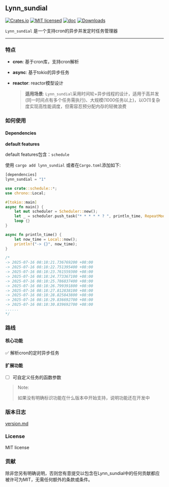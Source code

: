 ## Lynn_sundial

[![Crates.io](https://img.shields.io/crates/v/lynn_sundial)](https://crates.io/crates/lynn_sundial)  [![MIT licensed](https://img.shields.io/badge/license-MIT-blue.svg)](https://github.com/cherish-ltt/lynn_tcp/blob/main/LICENSE) [![doc](https://docs.rs/lynn_sundial/badge.svg)](https://docs.rs/lynn_sundial/latest/lynn_sundial/) [![Downloads](https://img.shields.io/crates/d/lynn_sundial.svg)](https://crates.io/crates/lynn_sundial)

`Lynn_sundial` 是一个支持cron的异步并发定时任务管理器

------

### 特点

- **cron**: 基于cron库，支持cron解析

- **async**: 基于tokio的异步任务

- **reactor**: reactor模型设计

  > **适用场景**: `Lynn_sundial`采用时间轮+异步线程的设计，适用于高并发(同一时间点有多个任务需执行)、大规模(1000任务以上)，以O(1)复杂度实现高性能调度，但需容忍预分配内存的轻微浪费

### 如何使用

#### Dependencies

**default features**

default features包含：`schedule`

使用 `cargo add lynn_sundial` 或者在`Cargo.toml`添加如下:

```rust
[dependencies]
lynn_sundial = "1"
```

```rust
use crate::schedule::*;
use chrono::Local;

#[tokio::main]
async fn main() {
    let mut scheduler = Scheduler::new();
    let _ = scheduler.push_task("* * * * * ? ", println_time, RepeatModel::Repetition);
    loop {}
}

async fn println_time() {
    let now_time = Local::now();
    println!("-> {}", now_time);
}

/*
-> 2025-07-16 08:18:21.736769200 +08:00
-> 2025-07-16 08:18:22.751395400 +08:00
-> 2025-07-16 08:18:23.761559300 +08:00
-> 2025-07-16 08:18:24.773367100 +08:00
-> 2025-07-16 08:18:25.786837400 +08:00
-> 2025-07-16 08:18:26.799391800 +08:00
-> 2025-07-16 08:18:27.812838100 +08:00
-> 2025-07-16 08:18:28.825843800 +08:00
-> 2025-07-16 08:18:29.836692700 +08:00
-> 2025-07-16 08:18:30.839692700 +08:00
......
*/
```

### 路线

#### 核心功能

 ✅ 解析cron的定时异步任务

#### 扩展功能

- [ ] 可自定义任务的函数参数

> Note:
>
> 如果没有明确标识功能在什么版本中开始支持，说明功能还在开发中

### 版本日志

[version.md](https://github.com/cherish-ltt/lynn_sundial/blob/main/version.md)

### License

MIT license

### 贡献

除非您另有明确说明，否则您有意提交以包含在Lynn_sundial中的任何贡献都应被许可为MIT，无需任何额外的条款或条件。

